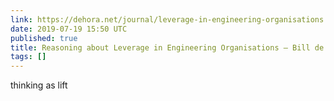 ```yaml
---
link: https://dehora.net/journal/leverage-in-engineering-organisations
date: 2019-07-19 15:50 UTC
published: true
title: Reasoning about Leverage in Engineering Organisations — Bill de hÓra
tags: []
---
```


thinking as lift

